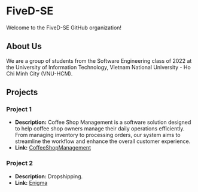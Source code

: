 # FiveD-SE

Welcome to the FiveD-SE GitHub organization!

## About Us

We are a group of students from the Software Engineering class of 2022 at the University of Information Technology, Vietnam National University - Ho Chi Minh City (VNU-HCM).

## Projects

### Project 1

-   **Description:** Coffee Shop Management is a software solution designed to help coffee shop owners manage their daily operations efficiently. From managing inventory to processing orders, our system aims to streamline the workflow and enhance the overall customer experience.
-   **Link:** [CoffeeShopManagement](https://github.com/FiveD-SE/CoffeeShopManagement)

### Project 2

-   **Description:** Dropshipping.
-   **Link:** [Enigma](https://github.com/FiveD-SE/Enigma)
